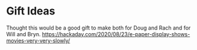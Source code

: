# Gift Ideas

Thought this would be a good gift to make both for Doug and Rach and for Will and Bryn.
https://hackaday.com/2020/08/23/e-paper-display-shows-movies-very-very-slowly/
